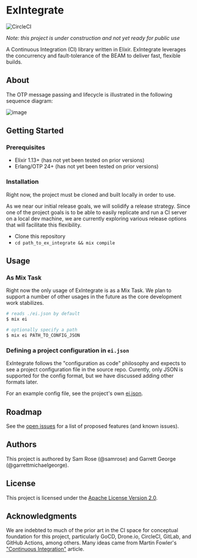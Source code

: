 # ExIntegrate

![CircleCI](https://img.shields.io/circleci/build/github/samrose/ex_integrate)

*Note: this project is under construction and not yet ready for public use*

A Continuous Integration (CI) library written in Elixir. ExIntegrate leverages
the concurrency and fault-tolerance of the BEAM to deliver fast, flexible
builds.


## About

The OTP message passing and lifecycle is illustrated in the following sequence
diagram:

![image](https://user-images.githubusercontent.com/115821/149588633-94a8c673-bfa9-4935-9e19-8555d73e3fb8.png)


## Getting Started

### Prerequisites

* Elixir 1.13+ (has not yet been tested on prior versions)
* Erlang/OTP 24+ (has not yet been tested on prior versions)

### Installation

Right now, the project must be cloned and built locally in order to use.

As we near our initial release goals, we will solidify a release strategy. Since
one of the project goals is to be able to easily replicate and run a CI server
on a local dev machine, we are currently exploring various release options that
will facilitate this flexibility.

* Clone this repository
* `cd path_to_ex_integrate && mix compile`


## Usage

### As Mix Task

Right now the only usage of ExIntegrate is as a Mix Task. We plan to support a
number of other usages in the future as the core development work stabilizes. 

```sh
# reads ./ei.json by default
$ mix ei

# optionally specify a path
$ mix ei PATH_TO_CONFIG_JSON
```

### Defining a project configuration in `ei.json`

ExIntegrate follows the "configuration as code" philosophy and expects to see a
project configuration file in the source repo. Curently, only JSON is supported
for the config format, but we have discussed adding other formats later. 

For an example config file, see the project's own
[ei.json](https://github.com/samrose/ex_integrate/blob/master/ei.json).


## Roadmap

See the [open issues](https://github.com/{{cookiecutter.github_username}}/{{cookiecutter.repo_slug}}/issues)
for a list of proposed features (and known issues).


## Authors

This project is authored by Sam Rose (@samrose) and Garrett George (@garrettmichaelgeorge).


## License

This project is licensed under the [Apache License Version
2.0](https://github.com/samrose/ex_integrate/blob/master/LICENSE).


## Acknowledgments

We are indebted to much of the prior art in the CI space for conceptual
foundation for this project, particularly GoCD, Drone.io, CircleCI, GitLab, and
GitHub Actions, among others. Many ideas came from Martin Fowler's ["Continuous
Integration"](https://martinfowler.com/articles/continuousIntegration.html)
article.
